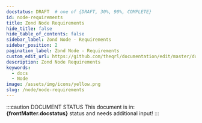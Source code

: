 ```yaml
---
docstatus: DRAFT  # one of {DRAFT, 30%, 90%, COMPLETE}
id: node-requirements
title: Zond Node Requirements
hide_title: false
hide_table_of_contents: false
sidebar_label: Zond Node - Requirements
sidebar_position: 2
pagination_label: Zond Node - Requirements
custom_edit_url: https://github.com/theqrl/documentation/edit/master/docs/basics/what-is-qrl.md
description: Zond Node Requirements
keywords:
  - docs
  - Node
image: /assets/img/icons/yellow.png
slug: /node/node-requirements
---
```



:::caution DOCUMENT STATUS 
<span>This document is in: <b>{frontMatter.docstatus}</b> status and needs additional input!</span>
:::